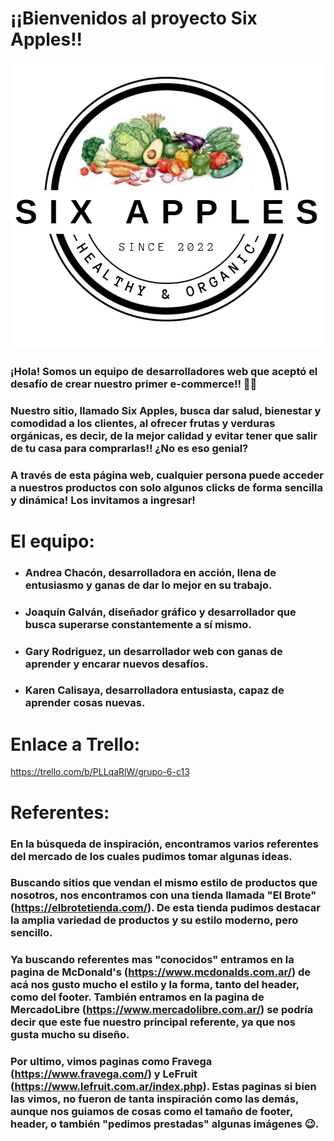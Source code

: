 # **¡¡Bienvenidos al proyecto Six Apples!!**
![logo](/public/images/logo.png)
### ¡Hola! Somos un equipo de desarrolladores web que aceptó el desafío de crear nuestro primer e-commerce!! 🥳🤓
### Nuestro sitio, llamado Six Apples, busca dar salud, bienestar y comodidad a los clientes, al ofrecer frutas y verduras orgánicas, es decir, de la mejor calidad y evitar tener que salir de tu casa para comprarlas!! ¿No es eso genial? 
### A través de esta página web, cualquier persona puede acceder a nuestros productos con solo algunos clicks de forma sencilla y dinámica! Los invitamos a ingresar!
# El equipo:
- ### Andrea Chacón, desarrolladora en acción, llena de entusiasmo y ganas de dar lo mejor en su trabajo.
- ### Joaquín Galván, diseñador gráfico y desarrollador que busca superarse constantemente a sí mismo.
- ### Gary Rodriguez, un desarrollador web con ganas de aprender y encarar nuevos desafíos.
- ### Karen Calisaya, desarrolladora entusiasta, capaz de aprender cosas nuevas.
# Enlace a Trello:
<https://trello.com/b/PLLqaRlW/grupo-6-c13>
# Referentes:
### En la búsqueda de inspiración, encontramos varios referentes del mercado de los cuales pudimos tomar algunas ideas.
### Buscando sitios que vendan el mismo estilo de productos que nosotros, nos encontramos con una tienda llamada "El Brote" (<https://elbrotetienda.com/>). De esta tienda pudimos destacar la amplia variedad de productos y su estilo moderno, pero sencillo.
### Ya buscando referentes mas "conocidos" entramos en la pagina de McDonald's (<https://www.mcdonalds.com.ar/>) de acá nos gusto mucho el estilo y la forma, tanto del header, como del footer. También entramos en la pagina de MercadoLibre (<https://www.mercadolibre.com.ar/>) se podría decir que este fue nuestro principal referente, ya que nos gusta mucho su diseño.
### Por ultimo, vimos paginas como Fravega (<https://www.fravega.com/>) y LeFruit (<https://www.lefruit.com.ar/index.php>). Estas paginas si bien las vimos, no fueron de tanta inspiración como las demás, aunque nos guiamos de cosas como el tamaño de footer, header, o también "pedimos prestadas" algunas imágenes 😉.